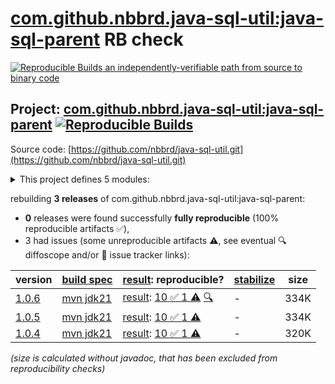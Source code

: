 [com.github.nbbrd.java-sql-util:java-sql-parent](https://central.sonatype.com/artifact/com.github.nbbrd.java-sql-util/java-sql-parent/versions) RB check
=======

[![Reproducible Builds](https://reproducible-builds.org/images/logos/rb.svg) an independently-verifiable path from source to binary code](https://reproducible-builds.org/)

## Project: [com.github.nbbrd.java-sql-util:java-sql-parent](https://central.sonatype.com/artifact/com.github.nbbrd.java-sql-util/java-sql-parent/versions) [![Reproducible Builds](https://img.shields.io/endpoint?url=https://raw.githubusercontent.com/jvm-repo-rebuild/reproducible-central/master/content/com/github/nbbrd/java-sql-util/badge.json)](https://github.com/jvm-repo-rebuild/reproducible-central/blob/master/content/com/github/nbbrd/java-sql-util/README.md)

Source code: [https://github.com/nbbrd/java-sql-util.git](https://github.com/nbbrd/java-sql-util.git)

<details><summary>This project defines 5 modules:</summary>

* [com.github.nbbrd.java-sql-util:java-sql-bom](https://central.sonatype.com/artifact/com.github.nbbrd.java-sql-util/java-sql-bom/overview)
* [com.github.nbbrd.java-sql-util:java-sql-jdbc](https://central.sonatype.com/artifact/com.github.nbbrd.java-sql-util/java-sql-jdbc/overview)
* [com.github.nbbrd.java-sql-util:java-sql-lhod](https://central.sonatype.com/artifact/com.github.nbbrd.java-sql-util/java-sql-lhod/overview)
* [com.github.nbbrd.java-sql-util:java-sql-odbc](https://central.sonatype.com/artifact/com.github.nbbrd.java-sql-util/java-sql-odbc/overview)
* [com.github.nbbrd.java-sql-util:java-sql-parent](https://central.sonatype.com/artifact/com.github.nbbrd.java-sql-util/java-sql-parent/overview)
</details>

rebuilding **3 releases** of com.github.nbbrd.java-sql-util:java-sql-parent:
- **0** releases were found successfully **fully reproducible** (100% reproducible artifacts :white_check_mark:),
- 3 had issues (some unreproducible artifacts :warning:, see eventual :mag: diffoscope and/or :memo: issue tracker links):

| version | [build spec](/BUILDSPEC.md) | [result](https://reproducible-builds.org/docs/jvm/): reproducible? | [stabilize](https://github.com/google/oss-rebuild/blob/main/cmd/stabilize/README.md) | size |
| -- | --------- | ------ | ------ | -- |
| [1.0.6](https://central.sonatype.com/artifact/com.github.nbbrd.java-sql-util/java-sql-parent/1.0.6/pom) | [mvn jdk21](java-sql-util-1.0.6.buildspec) | [result](java-sql-parent-1.0.6.buildinfo): [10 :white_check_mark:  1 :warning:](java-sql-parent-1.0.6.buildcompare) [:mag:](java-sql-parent-1.0.6.diffoscope) | - | 334K |
| [1.0.5](https://central.sonatype.com/artifact/com.github.nbbrd.java-sql-util/java-sql-parent/1.0.5/pom) | [mvn jdk21](java-sql-util-1.0.5.buildspec) | [result](java-sql-parent-1.0.5.buildinfo): [10 :white_check_mark:  1 :warning:](java-sql-parent-1.0.5.buildcompare) | - | 334K |
| [1.0.4](https://central.sonatype.com/artifact/com.github.nbbrd.java-sql-util/java-sql-parent/1.0.4/pom) | [mvn jdk21](java-sql-util-1.0.4.buildspec) | [result](java-sql-parent-1.0.4.buildinfo): [10 :white_check_mark:  1 :warning:](java-sql-parent-1.0.4.buildcompare) | - | 320K |

<i>(size is calculated without javadoc, that has been excluded from reproducibility checks)</i>
